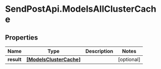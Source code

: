 # SendPostApi.ModelsAllClusterCache

## Properties
Name | Type | Description | Notes
------------ | ------------- | ------------- | -------------
**result** | [**[ModelsClusterCache]**](ModelsClusterCache.md) |  | [optional] 
